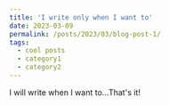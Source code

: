 ```yaml
---
title: 'I write only when I want to'
date: 2023-03-09
permalink: /posts/2023/03/blog-post-1/
tags:
  - cool posts
  - category1
  - category2
---
```


I will write when I want to...That's it!
